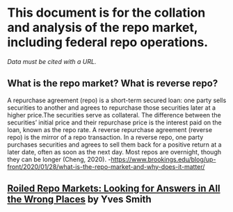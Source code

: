 # This document is for the collation and analysis of the repo market, including federal repo operations.

*Data must be cited with a URL.* 

## What is the repo market? What is reverse repo?

A repurchase agreement (repo) is a short-term secured loan: one party sells securities to another and agrees to repurchase those securities later at a higher price.The securities serve as collateral. The difference between the securities’ initial price and their repurchase price is the interest paid on the loan, known as the repo rate. A reverse repurchase agreement (reverse repo) is the mirror of a repo transaction. In a reverse repo, one party purchases securities and agrees to sell them back for a positive return at a later date, often as soon as the next day. Most repos are overnight, though they can be longer (Cheng, 2020). -https://www.brookings.edu/blog/up-front/2020/01/28/what-is-the-repo-market-and-why-does-it-matter/

## [Roiled Repo Markets: Looking for Answers in All the Wrong Places](https://www.nakedcapitalism.com/2019/11/roiled-repo-markets-looking-for-answers-in-all-the-wrong-places.html) by Yves Smith